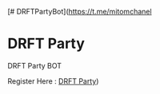 [# DRFTPartyBot](https://t.me/mitomchanel

# DRFT Party 
DRFT Party BOT

Register Here : [DRFT Party](https://t.me/drft_party_bot/game?startapp=350874250))

